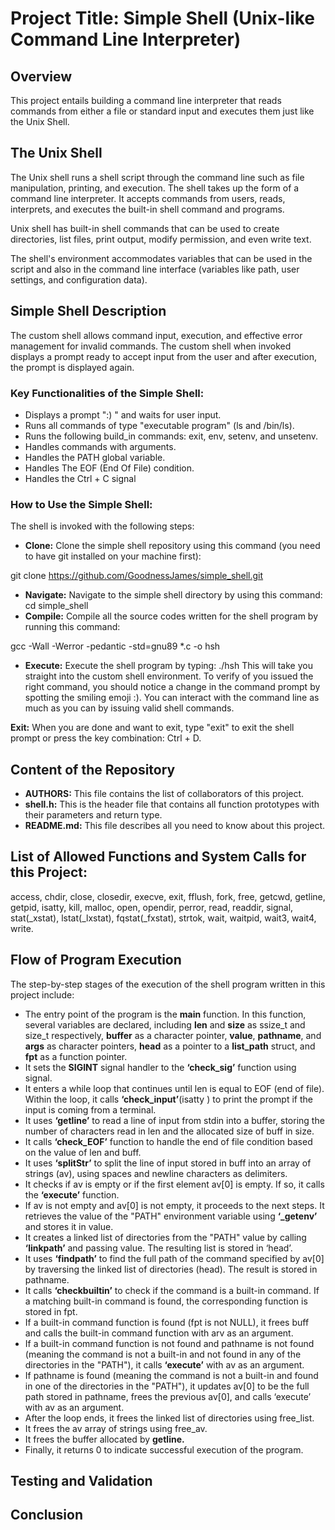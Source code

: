 # Project Title: Simple Shell (Unix-like Command Line Interpreter)

## Overview
This project entails building a command line interpreter that reads commands from either a file or standard input and executes them just like the Unix Shell.

## The Unix Shell
The Unix shell runs a shell script through the command line such as file manipulation, printing, and execution. The shell takes up the form of a command line interpreter. It accepts commands from users, reads, interprets, and executes the built-in shell command and programs.

Unix shell has built-in shell commands that can be used to create directories, list files, print output, modify permission, and even write text.

The shell's environment accommodates variables that can be used in the script and also in the command line interface (variables like path, user settings, and configuration data).

## Simple Shell Description
The custom shell allows command input, execution, and effective error management for invalid commands. The custom shell when invoked displays a prompt ready to accept input from the user and after execution, the prompt is displayed again.

### Key Functionalities of the Simple Shell:
- Displays a prompt ":) " and waits for user input.
- Runs all commands of type "executable program" (ls and /bin/ls).
- Runs the following build_in commands: exit, env, setenv, and unsetenv.
- Handles commands with arguments.
- Handles the PATH global variable.
- Handles The EOF (End Of File) condition.
- Handles the Ctrl + C signal
  
### How to Use the Simple Shell:
The shell is invoked with the following steps:
- **Clone:** Clone the simple shell repository using this command (you need to have git installed on your machine first):

git clone https://github.com/GoodnessJames/simple_shell.git
- **Navigate:** Navigate to the simple shell directory by using this command: cd simple_shell
- **Compile:** Compile all the source codes written for the shell program by running this command:

gcc -Wall -Werror -pedantic -std=gnu89 *.c -o hsh 
- **Execute:** Execute the shell program by typing: ./hsh
This will take you straight into the custom shell environment. To verify of you issued the right command, you should notice a change in the command prompt by spotting the smiling emoji :). You can interact with the command line as much as you can by issuing valid shell commands.

**Exit:** When you are done and want to exit, type "exit" to exit the shell prompt or press the key combination: Ctrl + D. 

## Content of the Repository
- **AUTHORS:** This file contains the list of collaborators of this project.
- **shell.h:** This is the header file that contains all function prototypes with their parameters and return type.
- **README.md:** This file describes all you need to know about this project.

## List of Allowed Functions and System Calls for this Project:
access, chdir, close, closedir, execve, exit, fflush, fork, free, getcwd, getline, getpid, isatty, kill, malloc, open, opendir, perror, read, readdir, signal, stat(_xstat), lstat(_lxstat), fqstat(_fxstat), strtok, wait, waitpid, wait3, wait4, write.

## Flow of Program Execution
The step-by-step stages of the execution of the shell program written in this project include:
- The entry point of the program is the **main** function. In this function, several variables are declared, including **len** and **size** as ssize_t and size_t respectively, **buffer** as a character pointer, **value**, **pathname**, and **args** as character pointers, **head** as a pointer to a **list_path** struct, and **fpt** as a function pointer. 
- It sets the **SIGINT** signal handler to the **‘check_sig’** function using signal. 
- It enters a while loop that continues until len is equal to EOF (end of file). Within the loop, it calls **‘check_input’**(isatty ) to print the prompt if the input is coming from a terminal. 
- It uses **‘getline’** to read a line of input from stdin into a buffer, storing the number of characters read in len and the allocated size of buff in size. 
- It calls **‘check_EOF’** function to handle the end of file condition based on the value of len and buff. 
- It uses **‘splitStr’** to split the line of input stored in buff into an array of strings (av), using spaces and newline characters as delimiters. 
- It checks if av is empty or if the first element av[0] is empty. If so, it calls the **‘execute’** function. 
- If av is not empty and av[0] is not empty, it proceeds to the next steps. It retrieves the value of the "PATH" environment variable using **‘_getenv’** and stores it in value.
- It creates a linked list of directories from the "PATH" value by calling **‘linkpath’** and passing value. The resulting list is stored in ‘head’. 
- It uses **‘findpath’** to find the full path of the command specified by av[0] by traversing the linked list of directories (head). The result is stored in pathname. 
- It calls **‘checkbuiltin’** to check if the command is a built-in command. If a matching built-in command is found, the corresponding function is stored in fpt. 
- If a built-in command function is found (fpt is not NULL), it frees buff and calls the built-in command function with arv as an argument. 
- If a built-in command function is not found and pathname is not found (meaning the command is not a built-in and not found in any of the directories in the "PATH"), it calls **‘execute’** with av as an argument. 
- If pathname is found (meaning the command is not a built-in and found in one of the directories in the "PATH"), it updates av[0] to be the full path stored in pathname, frees the previous av[0], and calls ‘execute’ with av as an argument. 
- After the loop ends, it frees the linked list of directories using free_list. 
- It frees the av array of strings using free_av. 
- It frees the buffer allocated by **getline.** 
- Finally, it returns 0 to indicate successful execution of the program.

## Testing and Validation

## Conclusion
